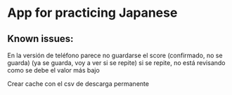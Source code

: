 # App for practicing Japanese

## Known issues:

En la versión de teléfono parece no guardarse el score (confirmado, no se guarda) (ya se guarda, voy a ver si se repite) si se repite, no está revisando como se debe el valor más bajo

Crear cache con el csv de descarga permanente